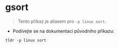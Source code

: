 # gsort

> Tento příkaz je aliasem pro `-p linux sort`.

- Podívejte se na dokumentaci původního příkazu:

`tldr -p linux sort`
